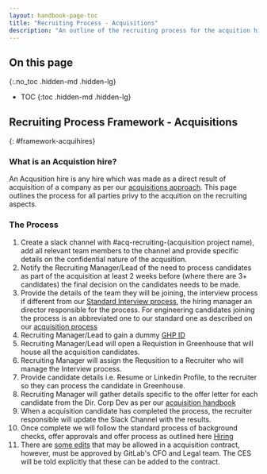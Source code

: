 ```yaml
---
layout: handbook-page-toc
title: "Recruiting Process - Acquisitions"
description: "An outline of the recruiting process for the acquition hires."  
---
```


## On this page
{:.no_toc .hidden-md .hidden-lg}

- TOC
{:toc .hidden-md .hidden-lg}

## Recruiting Process Framework - Acquisitions
{: #framework-acquihires}

### What is an Acquistion hire?

An Acqusition hire is any hire which was made as a direct result of acquisition of a company as per our [acquisitions approach](/handbook/acquisitions/). This page outlines the process for all parties privy to the acquition on the recruiting aspects.  

### The Process

1. Create a slack channel with #acq-recruiting-(acquisition project name), add all relevant team members to the channel and provide specific details on the confidential nature of the acqusition. 
1. Notify the Recruiting Manager/Lead of the need to process candidates as part of the acquisition at least 2 weeks before (where there are 3+ candidates) the final decision on the candidates needs to be made.
1. Provide the details of the team they will be joining, the interview process if different from our [Standard Interview process](/handbook/hiring/interviewing/), the hiring manager an director responsible for the process. For engineering candidates joining the process is an abbreviated one to our standard one as described on our [acquisition process](/handbook/acquisitions/acquisition-process/#early-diligence)
1. Recruiting Manager/Lead to gain a dummy [GHP ID](/handbook/finance/financial-planning-and-analysis/#headcount-and-the-recruiting-single-source-of-truth)
1. Recruiting Manager/Lead will open a Requistion in Greenhouse that will house all the acquisition candidates. 
1. Recruiting Manager will assign the Requsition to a Recruiter who will manage the Interview process. 
1. Provide candidate details i.e. Resume or Linkedin Profile, to the recruiter so they can process the candidate in Greenhouse. 
1. Recruiting Manager will gather details specific to the offer letter for each candidate from the Dir. Corp Dev as per our [acquisition handbook](/handbook/acquisitions/#what-we-offer)
1. When a acquisition candidate has completed the process, the recruiter responsible will update the Slack Channel with the results. 
1. Once complete we will follow the standard process of background checks, offer approvals and offer process as outlined here [Hiring](/handbook/hiring/)
1. There are [some edits](https://docs.google.com/document/d/1UEcqbj-DUPtpWf-_WZfRoiSGgqE8bXwIoToEOUAHhmM/edit) that may be allowed in a acquisition contract, however, must be approved by GitLab's CFO and Legal team. The CES will be told explicitly that these can be added to the contract.
